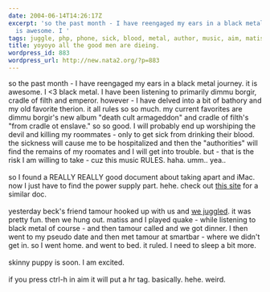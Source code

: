 ```yaml
---
date: 2004-06-14T14:26:17Z
excerpt: 'so the past month - I have reengaged my ears in a black metal journey. it
  is awesome. I '
tags: juggle, php, phone, sick, blood, metal, author, music, aim, matiss, apple, nokia
title: yoyoyo all the good men are dieing.
wordpress_id: 883
wordpress_url: http://new.nata2.org/?p=883
---
```


so the past month - I have reengaged my ears in a black metal journey. it is awesome. I <3 black metal. I have been listening to primarily dimmu borgir, cradle of filth and emperor. however - I have delved into a bit of bathory and my old favorite therion. it all rules so so much. my current favorites are dimmu borgir's new album "death cult armageddon" and cradle of filth's "from cradle ot enslave."  so so  good. I will probably end up worshiping the devil and killing my roommates - only to get sick from drinking their blood. the sickness will cause me to be hospitalized and then the "authorities" will find the remains of my roomates and I will get into trouble. but - that is the risk I am willing to take - cuz this music RULES. haha. umm.. yea.. <br/><br/>so I found a REALLY REALLY good document about taking apart and iMac. now I just have to find the power supply part. hehe. check out <a href="http://www.appletalk.com.au/forums/index.php?showtopic=718">this site</a> for a similar doc. <br/><br/>yesterday beck's friend tamour hooked up with us and <a href="http://www.nata2.info/?path=pictures%2Fmisc%2Fphone_camera%2Fphotolog&img=1087163325-Nokia6600(904).jpg">we juggled</a>.  it was pretty fun. then we hung out. matiss and I played quake - while listening to black metal of course - and then tamour called and we got dinner. I then went to my pseudo date and then met tamour at smartbar - where we didn't get in. so I went home. and went to bed. it ruled. I need to sleep a bit more. <br/><br/>skinny puppy is soon. I am excited.<br/><br/>if you press ctrl-h in aim it will put a hr tag. basically. hehe. weird.
